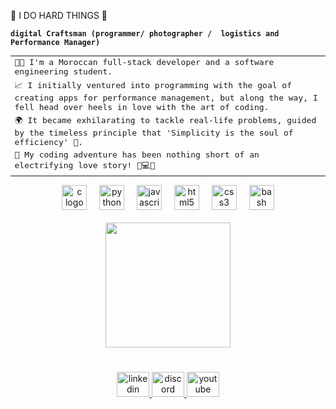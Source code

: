 💪 I DO HARD THINGS 💪

**`digital Craftsman (programmer/ photographer /  logistics and Performance Manager)`**

<kbd>
<table>
  <tr>
    <td>👨‍💻 I'm a Moroccan full-stack developer and a software engineering student.</td>
  </tr>
  <tr>
    <td>📈 I initially ventured into programming with the goal of creating apps for performance management, 
      but along the way, I fell head over heels in love with the art of coding.</td>
  </tr>
  <tr>
    <td>🌍 It became exhilarating to tackle real-life problems, 
      guided by the timeless principle that 'Simplicity is the soul of efficiency' 🌟.</td>
  </tr>
  <tr>
    <td>💓 My coding adventure has been nothing short of an electrifying love story! 💓💻🚀</td>
  </tr>
</table>
</kbd>

<tab></tab>

<div align="center">
  <img src="https://cdn.jsdelivr.net/gh/devicons/devicon/icons/c/c-original.svg" height="40" alt="c logo"  />
  <img width="12" />
  <img src="https://cdn.jsdelivr.net/gh/devicons/devicon/icons/python/python-original.svg" height="40" alt="python logo"  />
  <img width="12" />
  <img src="https://cdn.jsdelivr.net/gh/devicons/devicon/icons/javascript/javascript-original.svg" height="40" alt="javascript logo"  />
  <img width="12" />
  <img src="https://cdn.jsdelivr.net/gh/devicons/devicon/icons/html5/html5-original.svg" height="40" alt="html5 logo"  />
  <img width="12" />
  <img src="https://cdn.jsdelivr.net/gh/devicons/devicon/icons/css3/css3-original.svg" height="40" alt="css3 logo"  />
  <img width="12" />
  <img src="https://cdn.jsdelivr.net/gh/devicons/devicon/icons/bash/bash-original.svg" height="40" alt="bash logo"  />
</div>

<br clear="both">

<div align="center">
  <img height="200" src="https://cdn.dribbble.com/users/1162077/screenshots/3848914/media/7ed7d5ca074b48b328150e5a231e8d1f.gif"  />
</div>

###

<br clear="both">

<div align="center">
  <a href="https://www.linkedin.com/in/elbatourirabi/" target="_blank">
    <img src="https://raw.githubusercontent.com/maurodesouza/profile-readme-generator/master/src/assets/icons/social/linkedin/default.svg" width="52" height="40" alt="linkedin logo"  />
  </a>
  <a href="https://github.com/elbatouri" target="_blank">
    <img src="https://raw.githubusercontent.com/maurodesouza/profile-readme-generator/master/src/assets/icons/social/discord/default.svg" width="52" height="40" alt="discord logo"  />
  </a>
  <a href="https://www.youtube.com/channel/UC5IdgNCTriiP3w1PERE4YaQ" target="_blank">
    <img src="https://raw.githubusercontent.com/maurodesouza/profile-readme-generator/master/src/assets/icons/social/youtube/default.svg" width="52" height="40" alt="youtube logo"  />
  </a>
</div>

###
